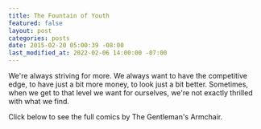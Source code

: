 ```yaml
---
title: The Fountain of Youth
featured: false
layout: post
categories: posts
date: 2015-02-20 05:00:39 -08:00
last_modified_at: 2022-02-06 14:00:00 -07:00
---
```


We're always striving for more. We always want to have the competitive edge, to have just a bit more money, to look just a bit better. Sometimes, when we get to that level we want for ourselves, we're not exactly thrilled with what we find.

Click below to see the full comics by The Gentleman's Armchair.

